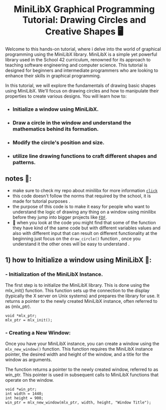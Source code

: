 <h1 align="center">MiniLibX Graphical Programming Tutorial:
  Drawing Circles and Creative Shapes 🖥️
</h1>

Welcome to this hands-on tutorial, where i delve into the world of graphical programming using the MiniLibX library. MiniLibX is a simple yet powerful library used in the School 42 curriculum, renowned for its approach to teaching software engineering and computer science. This tutorial is designed for beginners and intermediate programmers who are looking to enhance their skills in graphical programming.

In this tutorial, we will explore the fundamentals of drawing basic shapes using MiniLibX. We'll focus on drawing circles and how to manipulate their properties to create various designs. You will learn how to:

- ### Initialize a window using MiniLibX.
- ### Draw a circle in the window and understand the mathematics behind its formation.
- ### Modify the circle's position and size.
- ### utilize line drawing functions to craft different shapes and patterns.

## notes 🚨:
- make sure to check my repo about minilibx for more information 
[`click`](https://github.com/yazan-metax/minilibX)
- this code doesn't follow the norms that required by the school, it is made for tutorial purposes .
- the purpose of this code is to make it easy for people who want to understand the logic of drawing any thing on a window using minilibx before they jump into bigger projects like [`FDF`](https://github.com/yazan-metax/FDF).
- 🚩 when you look at the code you might find that some of the function they have kind of the same code but with different variables values and also with different input that can result on different functionality  at the  beginning just focus on the `draw_circle()` function , once you understand it the other ones will be easy to understand .

## 1) how to Initialize a window using MiniLibX 🤔:

### -  Initialization of the MiniLibX Instance.
The first step is to initialize the MiniLibX library. This is done using the mlx_init() function. This function sets up the connection to the display (typically the X server on Unix systems) and prepares the library for use. It returns a pointer to the newly created MiniLibX instance, often referred to as (mlx_ptr).

```
void *mlx_ptr;
mlx_ptr = mlx_init();

```
### - Creating a New Window:

Once you have your MiniLibX instance, you can create a window using the `mlx_new_window()` function. This function requires the MiniLibX instance pointer, the desired width and height of the window, and a title for the window as arguments.

The function returns a pointer to the newly created window, referred to as win_ptr. This pointer is used in subsequent calls to MiniLibX functions that operate on the window.

```
void *win_ptr;
int width = 1440;
int height = 900;
win_ptr = mlx_new_window(mlx_ptr, width, height, "Window Title");

```





